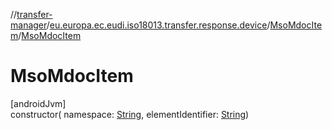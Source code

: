 //[transfer-manager](../../../index.md)/[eu.europa.ec.eudi.iso18013.transfer.response.device](../index.md)/[MsoMdocItem](index.md)/[MsoMdocItem](-mso-mdoc-item.md)

# MsoMdocItem

[androidJvm]\
constructor(
namespace: [String](https://kotlinlang.org/api/latest/jvm/stdlib/kotlin/-string/index.html),
elementIdentifier: [String](https://kotlinlang.org/api/latest/jvm/stdlib/kotlin/-string/index.html))
